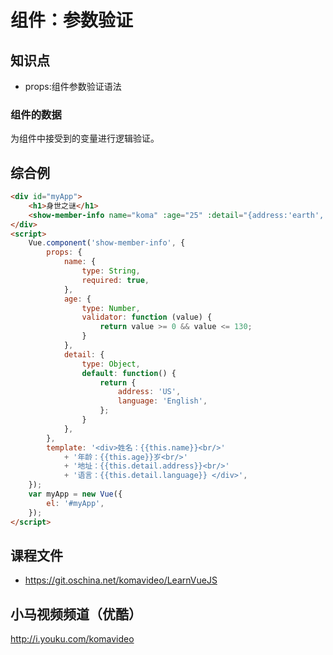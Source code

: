 组件：参数验证
========

## 知识点

* props:组件参数验证语法

### 组件的数据

为组件中接受到的变量进行逻辑验证。

## 综合例

~~~html
<div id="myApp">
    <h1>身世之谜</h1>
    <show-member-info name="koma" :age="25" :detail="{address:'earth', language:'世界语'}"></show-member-info>
</div>
<script>
    Vue.component('show-member-info', {
        props: {
            name: {
                type: String,
                required: true,
            },
            age: {
                type: Number,
                validator: function (value) {
                    return value >= 0 && value <= 130;
                }                
            },
            detail: {
                type: Object,
                default: function() {
                    return {
                        address: 'US',
                        language: 'English',
                    };
                }
            },
        },
        template: '<div>姓名：{{this.name}}<br/>' 
            + '年龄：{{this.age}}岁<br/>'
            + '地址：{{this.detail.address}}<br/>'
            + '语言：{{this.detail.language}} </div>',
    });
    var myApp = new Vue({
        el: '#myApp', 
    });
</script>
~~~

## 课程文件

* https://git.oschina.net/komavideo/LearnVueJS

## 小马视频频道（优酷）

http://i.youku.com/komavideo
